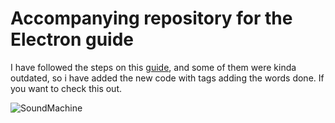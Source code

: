 # Accompanying repository for the Electron guide

I have followed the steps on this [guide](https://medium.com/developers-writing/building-a-desktop-application-with-electron-204203eeb658), and some of them were kinda outdated, so i have added the new code with  tags adding the words done. If you want to check this out.

![SoundMachine](http://i63.tinypic.com/15wo1sw.png[/IMG]f)

